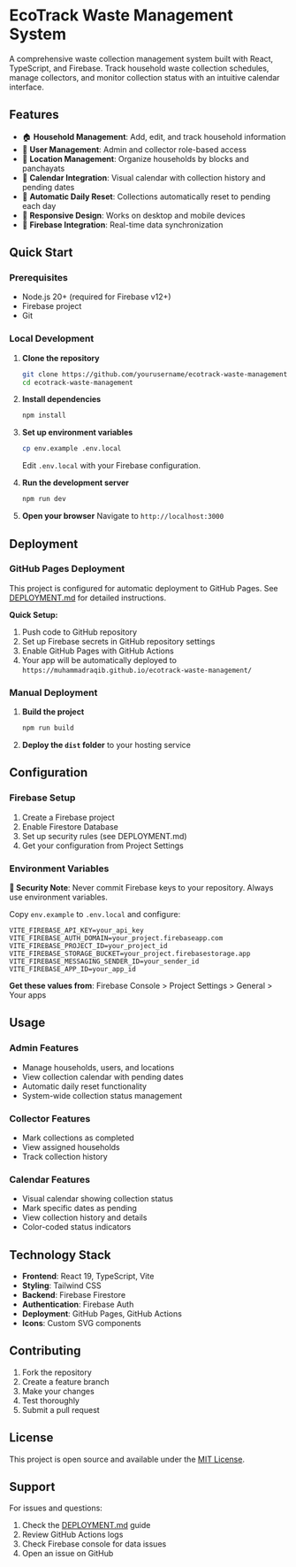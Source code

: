 # EcoTrack Waste Management System

A comprehensive waste collection management system built with React, TypeScript, and Firebase. Track household waste collection schedules, manage collectors, and monitor collection status with an intuitive calendar interface.

## Features

- 🏠 **Household Management**: Add, edit, and track household information
- 👥 **User Management**: Admin and collector role-based access
- 📍 **Location Management**: Organize households by blocks and panchayats
- 📅 **Calendar Integration**: Visual calendar with collection history and pending dates
- 🔄 **Automatic Daily Reset**: Collections automatically reset to pending each day
- 📱 **Responsive Design**: Works on desktop and mobile devices
- 🔐 **Firebase Integration**: Real-time data synchronization

## Quick Start

### Prerequisites
- Node.js 20+ (required for Firebase v12+)
- Firebase project
- Git

### Local Development

1. **Clone the repository**
   ```bash
   git clone https://github.com/yourusername/ecotrack-waste-management.git
   cd ecotrack-waste-management
   ```

2. **Install dependencies**
   ```bash
   npm install
   ```

3. **Set up environment variables**
   ```bash
   cp env.example .env.local
   ```
   Edit `.env.local` with your Firebase configuration.

4. **Run the development server**
   ```bash
   npm run dev
   ```

5. **Open your browser**
   Navigate to `http://localhost:3000`

## Deployment

### GitHub Pages Deployment

This project is configured for automatic deployment to GitHub Pages. See [DEPLOYMENT.md](DEPLOYMENT.md) for detailed instructions.

**Quick Setup:**
1. Push code to GitHub repository
2. Set up Firebase secrets in GitHub repository settings
3. Enable GitHub Pages with GitHub Actions
4. Your app will be automatically deployed to `https://muhammadraqib.github.io/ecotrack-waste-management/`

### Manual Deployment

1. **Build the project**
   ```bash
   npm run build
   ```

2. **Deploy the `dist` folder** to your hosting service

## Configuration

### Firebase Setup
1. Create a Firebase project
2. Enable Firestore Database
3. Set up security rules (see DEPLOYMENT.md)
4. Get your configuration from Project Settings

### Environment Variables
**🔐 Security Note**: Never commit Firebase keys to your repository. Always use environment variables.

Copy `env.example` to `.env.local` and configure:

```env
VITE_FIREBASE_API_KEY=your_api_key
VITE_FIREBASE_AUTH_DOMAIN=your_project.firebaseapp.com
VITE_FIREBASE_PROJECT_ID=your_project_id
VITE_FIREBASE_STORAGE_BUCKET=your_project.firebasestorage.app
VITE_FIREBASE_MESSAGING_SENDER_ID=your_sender_id
VITE_FIREBASE_APP_ID=your_app_id
```

**Get these values from**: Firebase Console > Project Settings > General > Your apps

## Usage

### Admin Features
- Manage households, users, and locations
- View collection calendar with pending dates
- Automatic daily reset functionality
- System-wide collection status management

### Collector Features
- Mark collections as completed
- View assigned households
- Track collection history

### Calendar Features
- Visual calendar showing collection status
- Mark specific dates as pending
- View collection history and details
- Color-coded status indicators

## Technology Stack

- **Frontend**: React 19, TypeScript, Vite
- **Styling**: Tailwind CSS
- **Backend**: Firebase Firestore
- **Authentication**: Firebase Auth
- **Deployment**: GitHub Pages, GitHub Actions
- **Icons**: Custom SVG components

## Contributing

1. Fork the repository
2. Create a feature branch
3. Make your changes
4. Test thoroughly
5. Submit a pull request

## License

This project is open source and available under the [MIT License](LICENSE).

## Support

For issues and questions:
1. Check the [DEPLOYMENT.md](DEPLOYMENT.md) guide
2. Review GitHub Actions logs
3. Check Firebase console for data issues
4. Open an issue on GitHub
